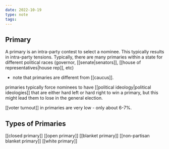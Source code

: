 ```yaml
---
date: 2022-10-19
type: note
tags:
---
```


## Primary
A primary is an intra-party contest to select a nominee. This typically results in intra-party tensions. Typically, there are many primaries within a state for different political races (governor, [[senate|senators]], [[house of representatives|house rep]], etc)
- note that primaries are different from [[caucus]].

primaries typically force nominees to have [[political ideology|political ideologies]] that are either hard left or hard right to win a primary, but this might lead them to lose in the general election.

[[voter turnout]] in primaries are very low - only about 6-7%.

## Types of Primaries
[[closed primary]]
[[open primary]]
[[blanket primary]]
[[non-partisan blanket primary]]
[[white primary]]
